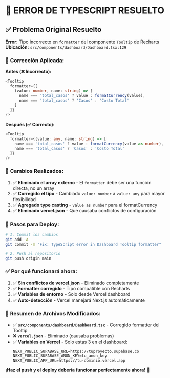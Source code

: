 # 🚀 ERROR DE TYPESCRIPT RESUELTO

## ✅ **Problema Original Resuelto**

**Error:** Tipo incorrecto en `formatter` del componente `Tooltip` de Recharts
**Ubicación:** `src/components/dashboard/Dashboard.tsx:129`

### 🔧 **Corrección Aplicada:**

**Antes (❌ Incorrecto):**
```typescript
<Tooltip 
  formatter={[
    (value: number, name: string) => [
      name === 'total_casos' ? value : formatCurrency(value),
      name === 'total_casos' ? 'Casos' : 'Costo Total'
    ]
  ]}
/>
```

**Después (✅ Correcto):**
```typescript
<Tooltip 
  formatter={(value: any, name: string) => [
    name === 'total_casos' ? value : formatCurrency(value as number),
    name === 'total_casos' ? 'Casos' : 'Costo Total'
  ]}
/>
```

### 🎯 **Cambios Realizados:**

1. ✅ **Eliminado el array externo** - El `formatter` debe ser una función directa, no un array
2. ✅ **Corregido el tipo** - Cambiado `value: number` a `value: any` para mayor flexibilidad
3. ✅ **Agregado type casting** - `value as number` para el formatCurrency
4. ✅ **Eliminado vercel.json** - Que causaba conflictos de configuración

### 🚀 **Pasos para Deploy:**

```bash
# 1. Commit los cambios
git add -A
git commit -m "Fix: TypeScript error in Dashboard Tooltip formatter"

# 2. Push al repositorio
git push origin main
```

### ✅ **Por qué funcionará ahora:**

1. ✅ **Sin conflictos de vercel.json** - Eliminado completamente
2. ✅ **Formatter corregido** - Tipo compatible con Recharts
3. ✅ **Variables de entorno** - Solo desde Vercel dashboard
4. ✅ **Auto-detección** - Vercel manejará Next.js automáticamente

### 🎯 **Resumen de Archivos Modificados:**

- ✅ **`src/components/dashboard/Dashboard.tsx`** - Corregido formatter del Tooltip
- ❌ **`vercel.json`** - Eliminado (causaba problemas)
- ✅ **Variables en Vercel** - Solo estas 3 en el dashboard:
  ```
  NEXT_PUBLIC_SUPABASE_URL=https://tuproyecto.supabase.co
  NEXT_PUBLIC_SUPABASE_ANON_KEY=tu_anon_key
  NEXT_PUBLIC_APP_URL=https://tu-dominio.vercel.app
  ```

**¡Haz el push y el deploy debería funcionar perfectamente ahora!** 🚀